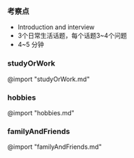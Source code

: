 ### 考察点
- Introduction and interview
- 3个日常生活话题，每个话题3~4个问题
- 4~5 分钟

### studyOrWork
@import "studyOrWork.md"

### hobbies
@import "hobbies.md"

### familyAndFriends
@import "familyAndFriends.md"
